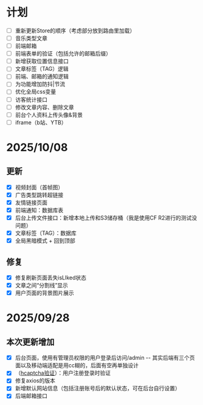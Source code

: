 # 计划

* [ ]  重新更新Store的顺序（考虑部分放到路由里加载）
* [ ]  音乐类型文章
* [ ]  前端邮箱
* [ ]  前端表单的验证（包括允许的邮箱后缀）
* [ ]  新增获取位置信息接口
* [ ]  文章标签（TAG）逻辑
* [ ]  前端、邮箱的通知逻辑
* [ ]  为功能增加防抖|节流
* [ ]  优化全局css变量
* [ ]  访客统计接口
* [ ]  修改文章内容、删除文章
* [ ]  前台个人资料上传头像&背景
* [ ]  iframe（b站、YTB）

# 2025/10/08

## 更新

* [X]  视频封面（首帧图）
* [X]  广告类型跳转超链接
* [X]  友情链接页面
* [X]  前端通知：数据库表
* [X]  后台上传文件接口：新增本地上传和S3储存桶（我是使用CF R2进行的测试没问题）
* [X]  文章标签（TAG）：数据库
* [X]  全局黑暗模式 + 回到顶部

## 修复

* [X]  修复刷新页面丢失isLIked状态
* [X]  文章之间“分割线”显示
* [X]  用户页面的背景图片展示

# 2025/09/28

## 本次更新增加

* [X]  后台页面，使用有管理员权限的用户登录后访问/admin -- 其实后端有三个页面以及移动端适配是用cc糊的，后面有空再单独设计
* [X]  （[hcaptcha验证](https://www.hcaptcha.com/)）：用户注册登录时验证
* [X]  修复axios的版本
* [X]  新增默认网站信息（包括注册账号后的默认状态，可在后台自行设置）
* [X]  后端邮箱接口
